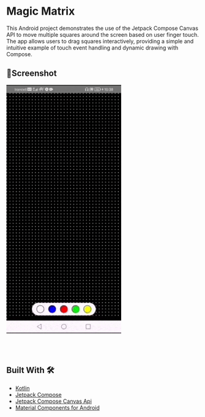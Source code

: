 # Magic Matrix
This Android project demonstrates the use of the Jetpack Compose Canvas API to move multiple squares around the screen based on user finger touch. The app allows users to drag squares interactively, providing a simple and intuitive example of touch event handling and dynamic drawing with Compose.

## 📱Screenshot
<img src="https://github.com/itsAmirhossein/MagicMatrix/blob/origin/MagicMatrix.gif" height="650" width="300">

## <br/><br/>Built With 🛠
- [Kotlin](https://kotlinlang.org/) 
- [Jetpack Compose](https://developer.android.com/jetpack/compose) 
- [Jetpack Compose Canvas Api](https://developer.android.com/reference/kotlin/androidx/compose/ui/graphics/Canvas)
- [Material Components for Android](https://github.com/material-components/material-components-android) 
